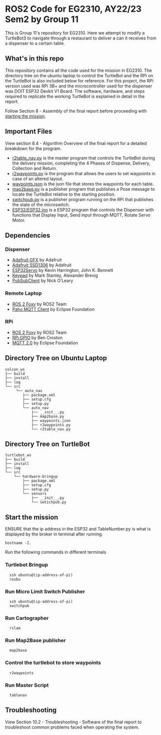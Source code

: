 # ROS2 Code for EG2310, AY22/23 Sem2 by Group 11

This is Group 11's repository for EG2310. Here we attempt to modify a TurtleBot3 to navigate through a restaurant to deliver a can it receives from a dispenser to a certain table.

## What's in this repo
This repository contains all the code used for the mission in EG2310. The directory tree on the ubuntu laptop to control the TurtleBot and the RPi on the TurtleBot is also included below for reference. For this project, the RPi version used was RPi 3B+ and the microcontroller used for the dispenser was DOIT ESP32 Devkit V1 Board. The software, hardware, and steps required to replicate the working TurtleBot is explained in detail in the report. 

Follow Section 8 - Assembly of the final report before proceeding with [starting the mission](#start-the-mission). 

## Important Files
View section 8.4 - Algorithm Overview of the final report for a detailed breakdown for the program.

* [r2table_nav.py](r2table_nav.py) is the master program that controls the TurtleBot during the delivery mission, completing the 4 Phases of Dispense, Delivery, Collection and Return.
* [r2waypoints.py](r2waypoints.py) is the program that allows the users to set waypoints in case of an altered layout.
* [waypoints.json](waypoints.json) is the json file that stores the waypoints for each table.
* [map2base.py](map2base.py) is a publisher program that publishes a Pose message to locate the TurtleBot relative to the starting position.
* [switchpub.py](switchpub.py) is a publisher program running on the RPi that publishes the state of the microswitch.
* [ESP32/ESP32.ino](ESP32/ESP32.ino) is a ESP32 program that controls the Dispenser with functions that Display Input, Send input through MQTT, Rotate Servo Motor.

## Dependencies

### Dispenser
* [Adafruit GFX](https://github.com/adafruit/Adafruit-GFX-Library) by Adafruit
* [Adafruit SSD1306](https://github.com/adafruit/Adafruit_SSD1306) by Adafruit
* [ESP32Servo](https://github.com/adafruit/Adafruit_SSD1306) by Kevin Harrington, John K. Bennett
* [Keypad](http://playground.arduino.cc/Code/Keypad) by Mark Stanley, Alexander Brevig
* [PubSubClient](https://pubsubclient.knolleary.net/) by Nick O’Leary

### Remote Laptop
* [ROS 2 Foxy](https://docs.ros.org/en/foxy/Installation.html) by ROS2 Team
* [Paho MQTT Client](https://pypi.org/project/paho-mqtt/) by Eclipse Foundation

### RPi
* [ROS 2 Foxy](https://docs.ros.org/en/foxy/Installation.html) by ROS2 Team
* [RPi.GPIO](https://pypi.org/project/RPi.GPIO/) by Ben Croston
* [MQTT 2.0](https://mosquitto.org/download/) by Eclipse Foundation



## Directory Tree on Ubuntu Laptop
```
colcon_ws
├── build
├── install
├── log
└── src
     └── auto_nav
        ├── package.xml
        ├── setup.cfg
        ├── setup.py
        └── auto_nav
            ├── __init__.py
            ├── map2base.py
            ├── waypoints.json
            ├── r2waypoints.py
            └── r2table_nav.py
```

## Directory Tree on TurtleBot
```
turtlebot_ws
├── build
├── install
├── log
└── src
    └── hardware-bringup
        ├── package.xml
        ├── setup.cfg
        ├── setup.py
        └── sensors
            ├── __init__.py
            └── swtichpub.py
```

## Start the mission 
ENSURE that the ip address in the ESP32 and TableNumber.py is what is displayed by the broker in terminal after running.
```
hostname -I.
```
Run the following commands in different terminals
### Turtlebot Bringup
```
  ssh ubuntu@(ip-address-of-pi)
  rosbu
```
### Run Micro Limit Switch Publisher
```
  ssh ubuntu@(ip-address-of-pi)
  switchpub
```
### Run Cartographer
```
  rslam
```
### Run Map2Base publisher
```
  map2base
```
### Control the turtlebot to store waypoints
```
  r2waypoints
```
### Run Master Script
```
  tablenav
```

## Troubleshooting
View Section 10.2 - Troubleshooting - Software of the final report to troubleshoot common problems faced when operating the system.
